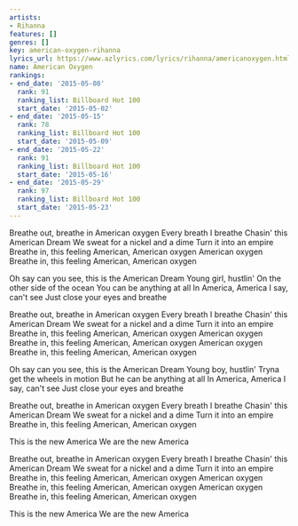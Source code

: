 ```yaml
---
artists:
- Rihanna
features: []
genres: []
key: american-oxygen-rihanna
lyrics_url: https://www.azlyrics.com/lyrics/rihanna/americanoxygen.html
name: American Oxygen
rankings:
- end_date: '2015-05-08'
  rank: 91
  ranking_list: Billboard Hot 100
  start_date: '2015-05-02'
- end_date: '2015-05-15'
  rank: 78
  ranking_list: Billboard Hot 100
  start_date: '2015-05-09'
- end_date: '2015-05-22'
  rank: 91
  ranking_list: Billboard Hot 100
  start_date: '2015-05-16'
- end_date: '2015-05-29'
  rank: 97
  ranking_list: Billboard Hot 100
  start_date: '2015-05-23'
---
```


Breathe out, breathe in
American oxygen
Every breath I breathe
Chasin' this American Dream
We sweat for a nickel and a dime
Turn it into an empire
Breathe in, this feeling
American, American oxygen
American oxygen
Breathe in, this feeling
American, American oxygen

Oh say can you see, this is the American Dream
Young girl, hustlin'
On the other side of the ocean
You can be anything at all
In America, America
I say, can't see
Just close your eyes and breathe

Breathe out, breathe in
American oxygen
Every breath I breathe
Chasin' this American Dream
We sweat for a nickel and a dime
Turn it into an empire
Breathe in, this feeling
American, American oxygen
American oxygen
Breathe in, this feeling
American, American oxygen
American oxygen
Breathe in, this feeling
American, American oxygen

Oh say can you see, this is the American Dream
Young boy, hustlin'
Tryna get the wheels in motion
But he can be anything at all
In America, America
I say, can't see
Just close your eyes and breathe

Breathe out, breathe in
American oxygen
Every breath I breathe
Chasin' this American Dream
We sweat for a nickel and a dime
Turn it into an empire
Breathe in, this feeling
American, American oxygen

This is the new America
We are the new America


Breathe out, breathe in
American oxygen
Every breath I breathe
Chasin' this American Dream
We sweat for a nickel and a dime
Turn it into an empire
Breathe in, this feeling
American, American oxygen
American oxygen
Breathe in, this feeling
American, American oxygen
American oxygen
Breathe in, this feeling
American, American oxygen

This is the new America
We are the new America

